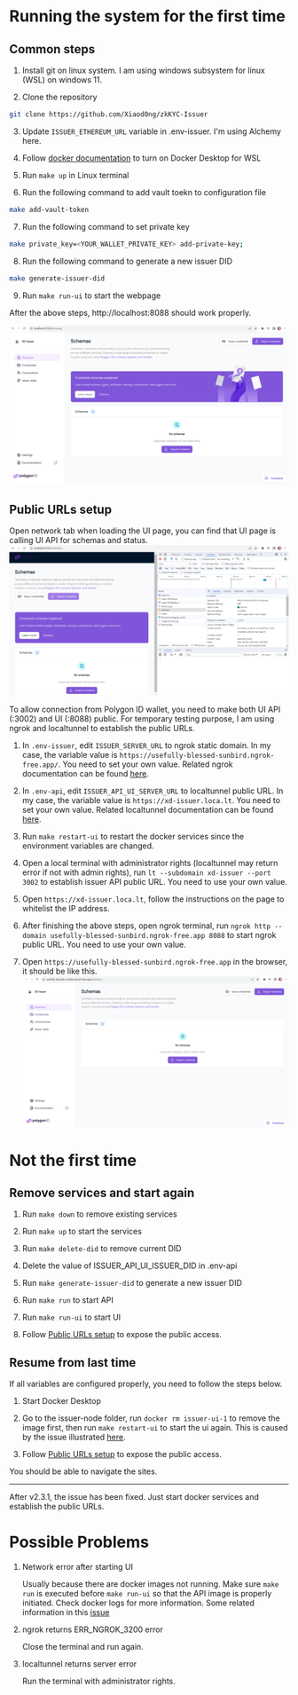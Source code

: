 # Running the system for the first time

## Common steps

1. Install git on linux system. I am using windows subsystem for linux (WSL) on windows 11.

2. Clone the repository

```bash
git clone https://github.com/Xiaod0ng/zkKYC-Issuer
```

3. Update `ISSUER_ETHEREUM_URL` variable in .env-issuer. I'm using Alchemy here.

4. Follow [docker documentation](https://docs.docker.com/desktop/wsl/) to turn on Docker Desktop for WSL

5. Run `make up` in Linux terminal

6. Run the following command to add vault toekn to configuration file
```bash
make add-vault-token
```

7. Run the following command to set private key
```bash
make private_key=<YOUR_WALLET_PRIVATE_KEY> add-private-key;
```

8. Run the following command to generate a new issuer DID
```bash
make generate-issuer-did
```

9. Run `make run-ui` to start the webpage

After the above steps, http://localhost:8088 should work properly.

![Issuer UI](./readmeImage/image.png)

## Public URLs setup

Open network tab when loading the UI page, you can find that UI page is calling UI API for schemas and status.
![UI network](./readmeImage/image-1.png)

To allow connection from Polygon ID wallet, you need to make both UI API (:3002) and UI (:8088) public. For temporary testing purpose, I am using ngrok and localtunnel to establish the public URLs. 

1. In `.env-issuer`, edit `ISSUER_SERVER_URL` to ngrok static domain. In my case, the variable value is `https://usefully-blessed-sunbird.ngrok-free.app/`. You need to set your own value. Related ngrok documentation can be found [here](https://ngrok.com/docs/getting-started/?os=windows). 

2. In `.env-api`, edit `ISSUER_API_UI_SERVER_URL` to localtunnel public URL. In my case, the variable value is `https://xd-issuer.loca.lt`. You need to set your own value. Related localtunnel documentation can be found [here](https://theboroer.github.io/localtunnel-www/).

3. Run `make restart-ui` to restart the docker services since the environment variables are changed.

4. Open a local terminal with administrator rights (localtunnel may return error if not with admin rights), run `lt --subdomain xd-issuer --port 3002` to establish issuer API public URL. You need to use your own value.

5. Open `https://xd-issuer.loca.lt`, follow the instructions on the page to whitelist the IP address.

6. After finishing the above steps, open ngrok terminal, run `ngrok http --domain usefully-blessed-sunbird.ngrok-free.app 8088` to start ngrok public URL. You need to use your own value.

7. Open `https://usefully-blessed-sunbird.ngrok-free.app` in the browser, it should be like this. 
![Public faced UI](./readmeImage/image-2.png)


# Not the first time

## Remove services and start again

1. Run `make down` to remove existing services

2. Run `make up` to start the services

3. Run `make delete-did` to remove current DID

4. Delete the value of ISSUER_API_UI_ISSUER_DID in .env-api

5. Run `make generate-issuer-did` to generate a new issuer DID

6. Run `make run` to start API

7. Run `make run-ui` to start UI

8. Follow [Public URLs setup](#public-urls-setup) to expose the public access.


## Resume from last time

If all variables are configured properly, you need to follow the steps below.

1. Start Docker Desktop

2. Go to the issuer-node folder, run `docker rm issuer-ui-1` to remove the image first, then run `make restart-ui` to start the ui again. This is caused by the issue illustrated [here](https://github.com/0xPolygonID/issuer-node/pull/542). 

3. Follow [Public URLs setup](#public-urls-setup) to expose the public access.

You should be able to navigate the sites.

-------------------------------------------------------
After v2.3.1, the issue has been fixed. Just start docker services and establish the public URLs.


# Possible Problems

1. Network error after starting UI

    Usually because there are docker images not running. Make sure `make run` is executed before `make run-ui` so that the API image is properly initiated. Check docker logs for more information. Some related information in this [issue](https://github.com/0xPolygonID/issuer-node/issues/520)

2. ngrok returns ERR_NGROK_3200 error

    Close the terminal and run again.

3. localtunnel returns server error

    Run the terminal with administrator rights.
